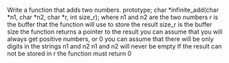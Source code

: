 Write a function that adds two numbers. prototype; char *infinite_add(char *n1, char *n2, char *r, int size_r); where n1 and n2 are the two numbers r is the buffer that the function will use to store the result size_r is the buffer size the function returns a pointer to the result you can assume that you will always get positive numbers, or 0 you can assume that there will be only digits in the strings n1 and n2 n1 and n2 will never be empty If the result can not be stored in r the function must return 0
